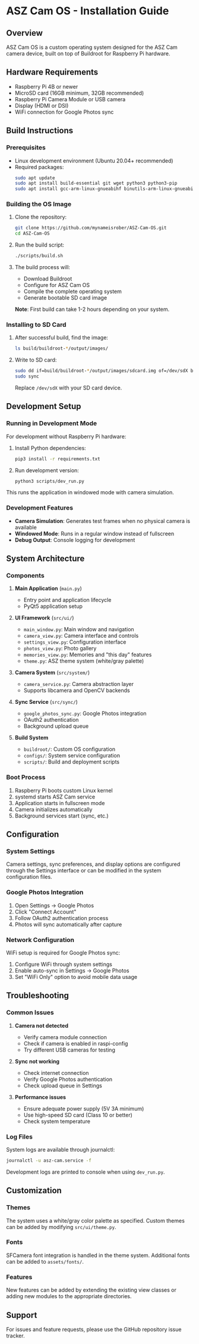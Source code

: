 # ASZ Cam OS - Installation Guide

## Overview
ASZ Cam OS is a custom operating system designed for the ASZ Cam camera device, built on top of Buildroot for Raspberry Pi hardware.

## Hardware Requirements
- Raspberry Pi 4B or newer
- MicroSD card (16GB minimum, 32GB recommended)
- Raspberry Pi Camera Module or USB camera
- Display (HDMI or DSI)
- WiFi connection for Google Photos sync

## Build Instructions

### Prerequisites
- Linux development environment (Ubuntu 20.04+ recommended)
- Required packages:
  ```bash
  sudo apt update
  sudo apt install build-essential git wget python3 python3-pip
  sudo apt install gcc-arm-linux-gnueabihf binutils-arm-linux-gnueabihf
  ```

### Building the OS Image

1. Clone the repository:
   ```bash
   git clone https://github.com/mynameisrober/ASZ-Cam-OS.git
   cd ASZ-Cam-OS
   ```

2. Run the build script:
   ```bash
   ./scripts/build.sh
   ```

3. The build process will:
   - Download Buildroot
   - Configure for ASZ Cam OS
   - Compile the complete operating system
   - Generate bootable SD card image

   **Note**: First build can take 1-2 hours depending on your system.

### Installing to SD Card

1. After successful build, find the image:
   ```bash
   ls build/buildroot-*/output/images/
   ```

2. Write to SD card:
   ```bash
   sudo dd if=build/buildroot-*/output/images/sdcard.img of=/dev/sdX bs=4M status=progress
   sudo sync
   ```
   Replace `/dev/sdX` with your SD card device.

## Development Setup

### Running in Development Mode

For development without Raspberry Pi hardware:

1. Install Python dependencies:
   ```bash
   pip3 install -r requirements.txt
   ```

2. Run development version:
   ```bash
   python3 scripts/dev_run.py
   ```

This runs the application in windowed mode with camera simulation.

### Development Features

- **Camera Simulation**: Generates test frames when no physical camera is available
- **Windowed Mode**: Runs in a regular window instead of fullscreen
- **Debug Output**: Console logging for development

## System Architecture

### Components

1. **Main Application** (`main.py`)
   - Entry point and application lifecycle
   - PyQt5 application setup

2. **UI Framework** (`src/ui/`)
   - `main_window.py`: Main window and navigation
   - `camera_view.py`: Camera interface and controls
   - `settings_view.py`: Configuration interface
   - `photos_view.py`: Photo gallery
   - `memories_view.py`: Memories and "this day" features
   - `theme.py`: ASZ theme system (white/gray palette)

3. **Camera System** (`src/system/`)
   - `camera_service.py`: Camera abstraction layer
   - Supports libcamera and OpenCV backends

4. **Sync Service** (`src/sync/`)
   - `google_photos_sync.py`: Google Photos integration
   - OAuth2 authentication
   - Background upload queue

5. **Build System**
   - `buildroot/`: Custom OS configuration
   - `configs/`: System service configuration
   - `scripts/`: Build and deployment scripts

### Boot Process

1. Raspberry Pi boots custom Linux kernel
2. systemd starts ASZ Cam service
3. Application starts in fullscreen mode
4. Camera initializes automatically
5. Background services start (sync, etc.)

## Configuration

### System Settings

Camera settings, sync preferences, and display options are configured through the Settings interface or can be modified in the system configuration files.

### Google Photos Integration

1. Open Settings → Google Photos
2. Click "Connect Account"
3. Follow OAuth2 authentication process
4. Photos will sync automatically after capture

### Network Configuration

WiFi setup is required for Google Photos sync:
1. Configure WiFi through system settings
2. Enable auto-sync in Settings → Google Photos
3. Set "WiFi Only" option to avoid mobile data usage

## Troubleshooting

### Common Issues

1. **Camera not detected**
   - Verify camera module connection
   - Check if camera is enabled in raspi-config
   - Try different USB cameras for testing

2. **Sync not working**
   - Check internet connection
   - Verify Google Photos authentication
   - Check upload queue in Settings

3. **Performance issues**
   - Ensure adequate power supply (5V 3A minimum)
   - Use high-speed SD card (Class 10 or better)
   - Check system temperature

### Log Files

System logs are available through journalctl:
```bash
journalctl -u asz-cam.service -f
```

Development logs are printed to console when using `dev_run.py`.

## Customization

### Themes

The system uses a white/gray color palette as specified. Custom themes can be added by modifying `src/ui/theme.py`.

### Fonts

SFCamera font integration is handled in the theme system. Additional fonts can be added to `assets/fonts/`.

### Features

New features can be added by extending the existing view classes or adding new modules to the appropriate directories.

## Support

For issues and feature requests, please use the GitHub repository issue tracker.